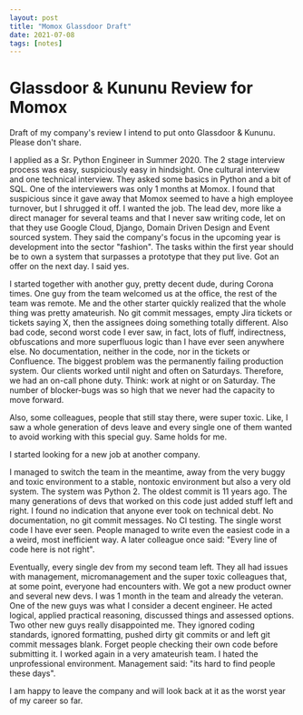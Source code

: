 ```yaml
---
layout: post
title: "Momox Glassdoor Draft"
date: 2021-07-08
tags: [notes]
---
```

# Glassdoor & Kununu Review for Momox
Draft of my company's review I intend to put onto Glassdoor & Kununu. Please don't share.

I applied as a Sr. Python Engineer in Summer 2020. The 2 stage interview process was easy, suspiciously easy in hindsight. One cultural interview and one technical interview. They asked some basics in Python and a bit of SQL. One of the interviewers was only 1 months at Momox. I found that suspicious since it gave away that Momox seemed to have a high employee turnover, but I shrugged it off. I wanted the job. The lead dev, more like a direct manager for several teams and that I never saw writing code, let on that they use Google Cloud, Django, Domain Driven Design and Event sourced system. They said the company's focus in the upcoming year is development into the sector "fashion". The tasks within the first year should be to own a system that surpasses a prototype that they put live. Got an offer on the next day. I said yes.

I started together with another guy, pretty decent dude, during Corona times. One guy from the team welcomed us at the office, the rest of the team was remote. Me and the other starter quickly realized that the whole thing was pretty amateurish. No git commit messages, empty Jira tickets or tickets saying X, then the assignees doing something totally different. Also bad code, second worst code I ever saw, in fact, lots of fluff, indirectness, obfuscations and more superfluous logic than I have ever seen anywhere else. No documentation, neither in the code, nor in the tickets or Confluence. The biggest problem was the permanently failing production system. Our clients worked until night and often on Saturdays. Therefore, we had an on-call phone duty. Think: work at night or on Saturday. The number of blocker-bugs was so high that we never had the capacity to move forward.

Also, some colleagues, people that still stay there, were super toxic. Like, I saw a whole generation of devs leave and every single one of them wanted to avoid working with this special guy. Same holds for me.

I started looking for a new job at another company.

I managed to switch the team in the meantime, away from the very buggy and toxic environment to a stable, nontoxic environment but also a very old system. The system was Python 2. The oldest commit is 11 years ago. The many generations of devs that worked on this code just added stuff left and right. I found no indication that anyone ever took on technical debt. No documentation, no git commit messages. No CI testing. The single worst code I have ever seen. People managed to write even the easiest code in a a weird, most inefficient way. A later colleague once said: "Every line of code here is not right".

Eventually, every single dev from my second team left. They all had issues with management, micromanagement and the super toxic colleagues that, at some point, everyone had encounters with.
We got a new product owner and several new devs. I was 1 month in the team and already the veteran. One of the new guys was what I consider a decent engineer. He acted logical, applied practical reasoning, discussed things and assessed options. Two other new guys really disappointed me. They ignored coding standards, ignored formatting, pushed dirty git commits or and left git commit messages blank. Forget people checking their own code before submitting it. I worked again in a very amateurish team. I hated the unprofessional environment. Management said: "its hard to find people these days".

I am happy to leave the company and will look back at it as the worst year of my career so far.
